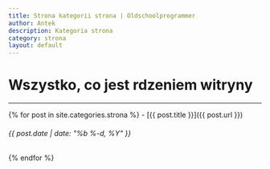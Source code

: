 ```yaml
---
title: Strona kategorii strona | Oldschoolprogrammer
author: Antek
description: Kategoria strona
category: strona
layout: default
---
```

# Wszystko, co jest rdzeniem witryny
-----

{% for post in site.categories.strona %}
    - [{{ post.title }}]({{ post.url }})
###### {{ post.date | date: "%b %-d, %Y" }}
{% endfor %}
